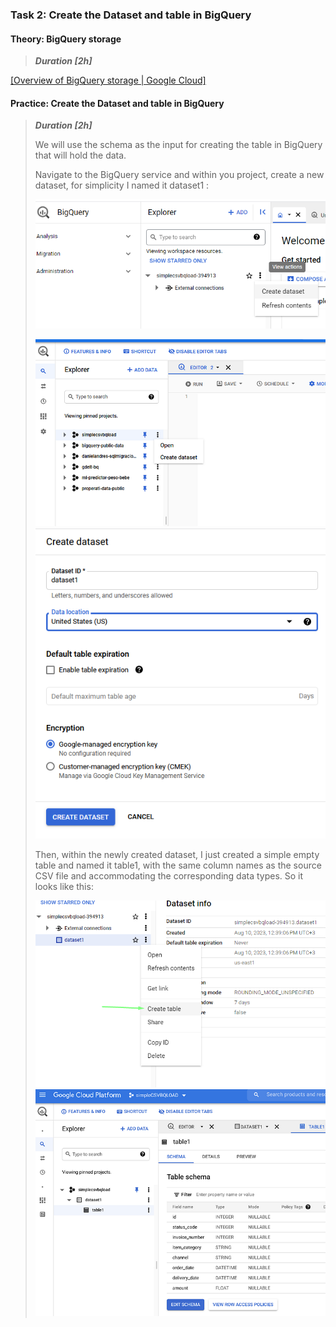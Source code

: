 ### **Task 2: Create the Dataset and table in BigQuery**

#### **Theory: BigQuery storage**

> ***Duration \[2h\]***

[[Overview of BigQuery storage \| Google
Cloud]](https://cloud.google.com/bigquery/docs/storage_overview)

#### **Practice: Create the Dataset and table in BigQuery**

> ***Duration \[2h\]***
>
> We will use the schema as the input for creating the table in BigQuery
> that will hold the data.
>
> Navigate to the BigQuery service and within you project, create a new
> dataset, for simplicity I named it dataset1 :
>
> ![](./media/image68.png)
>
> ![](./media/image20.png)\
> ![](./media/image36.png)
>
> Then, within the newly created dataset, I just created a simple empty
> table and named it table1, with the same column names as the source
> CSV file and accommodating the corresponding data types. So it looks
> like this:
>
> ![](./media/image8.png)\
> ![](./media/image73.png)

